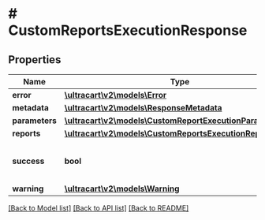 # # CustomReportsExecutionResponse

## Properties

Name | Type | Description | Notes
------------ | ------------- | ------------- | -------------
**error** | [**\ultracart\v2\models\Error**](Error.md) |  | [optional]
**metadata** | [**\ultracart\v2\models\ResponseMetadata**](ResponseMetadata.md) |  | [optional]
**parameters** | [**\ultracart\v2\models\CustomReportExecutionParameter[]**](CustomReportExecutionParameter.md) |  | [optional]
**reports** | [**\ultracart\v2\models\CustomReportsExecutionReportData[]**](CustomReportsExecutionReportData.md) |  | [optional]
**success** | **bool** | Indicates if API call was successful | [optional]
**warning** | [**\ultracart\v2\models\Warning**](Warning.md) |  | [optional]

[[Back to Model list]](../../README.md#models) [[Back to API list]](../../README.md#endpoints) [[Back to README]](../../README.md)
